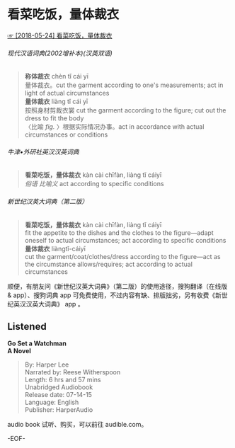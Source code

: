 # 看菜吃饭，量体裁衣  
[☞ [2018-05-24] 看菜吃饭，量体裁衣 ](https://mp.weixin.qq.com/s/80w791x4sbyXSZMCjpihSw)    
  
###### 现代汉语词典(2002增补本)(汉英双语)  
>**称体裁衣** chèn tǐ cái yī  
量体裁衣。cut the garment according to one's measurements; act in light of actual circumstances  
**量体裁衣** liàng tǐ cái yī  
按照身材剪裁衣裳 cut the garment according to the figure; cut out the dress to fit the body  
〈比喻 *fig.* 〉根据实际情况办事。act in accordance with actual circumstances or conditions  
  
  
###### 牛津•外研社英汉汉英词典  
>**看菜吃饭，量体裁衣** kàn cài chīfàn, liàng tǐ cáiyī  
*俗语* *比喻义* act according to specific conditions  
  
###### 新世纪汉英大词典（第二版）  
>**看菜吃饭，量体裁衣** kàn cài chīfàn, liàng tǐ cáiyī  
fit the appetite to the dishes and the clothes to the figure―adapt oneself to actual circumstances; act according to specific conditions  
**量体裁衣** liàngtǐ-cáiyī  
cut the garment/coat/clothes/dress according to the figure―act as the circumstance allows/requires; act according to actual circumstances  
  
顺便，有朋友问《新世纪汉英大词典》（第二版）的使用途径，搜狗翻译（在线版 & app）、搜狗词典 app 可免费使用，不过内容有缺、排版拙劣，另有收费《新世纪英汉汉英大词典》 app 。  
  
## Listened  
**Go Set a Watchman  
A Novel**  
>By: Harper Lee  
Narrated by: Reese Witherspoon  
Length: 6 hrs and 57 mins  
Unabridged Audiobook  
Release date: 07-14-15  
Language: English  
Publisher: HarperAudio  
  
audio book 试听、购买，可以前往 audible.com。  
  
-EOF-  
